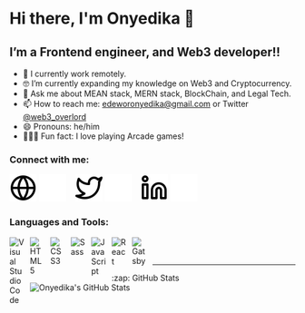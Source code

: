 # Hi there, I'm Onyedika 👋 


## I’m a Frontend engineer, and Web3 developer!!

- 📱  I currently work remotely.
- 🤓 I’m currently expanding my knowledge on Web3 and Cryptocurrency.
- 💬  Ask me about MEAN stack, MERN stack, BlockChain, and Legal Tech.
- 📫  How to reach me: edeworonyedika@gmail.com or Twitter [@web3_overlord](twitter.com/web3_overlord)
- 😄  Pronouns: he/him
- 🚴🏽‍♀️  Fun fact: I love playing Arcade games!

### Connect with me:

[![website](./globe-light.svg)](https://onyedika.xyz#gh-light-mode-only)
[![website](./globe-dark.svg)](https://onyedika.xyz#gh-dark-mode-only)
&nbsp;&nbsp;
[![Twitter](./twitter-light.svg)](https://twitter.com/web3_overlord#gh-light-mode-only)
[![Twitter](./twitter-dark.svg)](https://twitter.com/web3_overlord#gh-dark-mode-only)
&nbsp;&nbsp;
[![LinkedIn](./linkedin-light.svg)](https://www.linkedin.com/in/edewor-onyedika#gh-light-mode-only)
[![LinkedIn](./linkedin-dark.svg)](https://www.linkedin.com/in/edewor-onyedika#gh-dark-mode-only)
&nbsp;

### Languages and Tools:

<img align="left" alt="Visual Studio Code" width="26px" src="https://cdn.jsdelivr.net/gh/devicons/devicon/icons/vscode/vscode-original.svg" style="padding-right:10px;" />
<img align="left" alt="HTML5" width="26px" src="https://cdn.jsdelivr.net/gh/devicons/devicon/icons/html5/html5-original.svg" style="padding-right:10px;" />
<img align="left" alt="CSS3" width="26px" src="https://cdn.jsdelivr.net/gh/devicons/devicon/icons/css3/css3-original.svg" style="padding-right:10px;" />
<img align="left" alt="Sass" width="26px" src="https://cdn.jsdelivr.net/gh/devicons/devicon/icons/sass/sass-original.svg" style="padding-right:10px;" />
<img align="left" alt="JavaScript" width="26px" src="https://cdn.jsdelivr.net/gh/devicons/devicon/icons/javascript/javascript-original.svg" style="padding-right:10px;" />
<img align="left" alt="React" width="26px" src="https://cdn.jsdelivr.net/gh/devicons/devicon/icons/react/react-original.svg" style="padding-right:10px;" />
<img align="left" alt="Gatsby" width="26px" src="https://cdn.jsdelivr.net/gh/devicons/devicon/icons/gatsby/gatsby-original.svg" style="padding-right:10px;" />
<br />
<br />

---

  <summary>:zap: GitHub Stats</summary>

  <img align="left" alt="Onyedika's GitHub Stats" src="https://github-readme-stats.vercel.app/api?username=kasodon&show_icons=true&hide_border=false&title_color=ff652f&icon_color=FFE400&bg_color=09131B&text_color=ffffff&border_color=0c1a25" />
